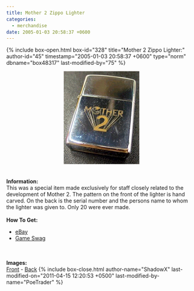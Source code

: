 ```yaml
---
title: Mother 2 Zippo Lighter
categories:
  - merchandise
date: 2005-01-03 20:58:37 +0600
---
```

{% include box-open.html box-id="328" title="Mother 2 Zippo Lighter:" author-id="45" timestamp="2005-01-03 20:58:37 +0600" type="norm" dbname="box48317" last-modified-by="75" %}
	<center>
	<img src="/merchandise/images/m2_lighter_title.jpg" border="0" alt="Mother 2 Zippo Lighter" />
	</center>
	<br /><br />
	<b>Information:</b>
	<br />
	This was a special item made exclusively for staff closely related to the 
	development of Mother 2. The pattern on the front of the lighter is hand carved. 
	On the back is the serial number and the persons name to whom the lighter was given to. 
	Only 20 were ever made.
	<br /><br />
	<b>How To Get:</b>
	<br />
	<ul>
	<li><a href="http://www.ebay.com" rel="nofollow">eBay</a></li>
        <li><a href="http://gameswag.com/view/mother-2-zippo-lighter/">Game Swag</a></li>
	</ul>
	<br /><br />
	<b>Images:</b>
	<br />
	<a href="/merchandise/images/m2_lighter_front.jpg">Front</a> - <a href="/merchandise/images/m2_lighter_back.jpg">Back</a>
{% include box-close.html author-name="ShadowX" last-modified-on="2011-04-15 12:20:53 +0500" last-modified-by-name="PoeTrader" %}
